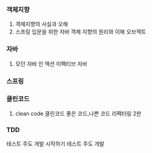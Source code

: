 ### 객체지향
1. 객체지향의 사실과 오해
2. 스프링 입문을 위한 자바 객체 지향의 원리와 이해
오브젝트

### 자바
1. 모던 자바 인 액션
이펙티브 자바

### 스프링

### 클린코드
1. clean code 클린코드
좋은 코드,나쁜 코드
리팩터링 2판

### TDD
테스트 주도 개발 시작하기
테스트 주도 개발
